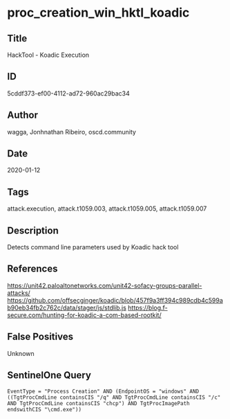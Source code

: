 # proc_creation_win_hktl_koadic

## Title
HackTool - Koadic Execution

## ID
5cddf373-ef00-4112-ad72-960ac29bac34

## Author
wagga, Jonhnathan Ribeiro, oscd.community

## Date
2020-01-12

## Tags
attack.execution, attack.t1059.003, attack.t1059.005, attack.t1059.007

## Description
Detects command line parameters used by Koadic hack tool

## References
https://unit42.paloaltonetworks.com/unit42-sofacy-groups-parallel-attacks/
https://github.com/offsecginger/koadic/blob/457f9a3ff394c989cdb4c599ab90eb34fb2c762c/data/stager/js/stdlib.js
https://blog.f-secure.com/hunting-for-koadic-a-com-based-rootkit/

## False Positives
Unknown

## SentinelOne Query
```
EventType = "Process Creation" AND (EndpointOS = "windows" AND ((TgtProcCmdLine containsCIS "/q" AND TgtProcCmdLine containsCIS "/c" AND TgtProcCmdLine containsCIS "chcp") AND TgtProcImagePath endswithCIS "\cmd.exe"))

```